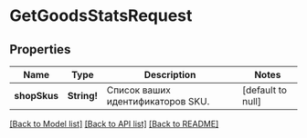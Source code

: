 # GetGoodsStatsRequest

## Properties
Name | Type | Description | Notes
------------ | ------------- | ------------- | -------------
**shopSkus** | **String!** | Список ваших идентификаторов SKU.  | [default to null]

[[Back to Model list]](../README.md#documentation-for-models) [[Back to API list]](../README.md#documentation-for-api-endpoints) [[Back to README]](../README.md)


